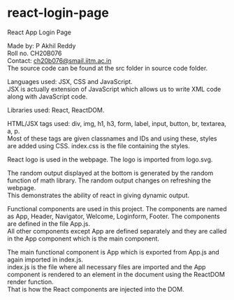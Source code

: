 # react-login-page

React App Login Page  

Made by: P Akhil Reddy  
Roll no. CH20B076  
Contact: ch20b076@smail.iitm.ac.in  
The source code can be found at the src folder in source code folder.  

Languages used: JSX, CSS and JavaScript.  
JSX is actually extension of JavaScript which allows us to write XML code along with JavaScript code.  

Libraries used: React, ReactDOM.  

HTML/JSX tags used: div, img, h1, h3, form, label, input, button, br, textarea, a, p.  
Most of these tags are given classnames and IDs and using these, styles are added using CSS. index.css is the file containing the styles.  

React logo is used in the webpage. The logo is imported from logo.svg.  

The random output displayed at the bottom is generated by the random function of math library. The random output changes on refreshing the webpage.  
This demonstrates the ability of react in giving dynamic output.

Functional components are used in this project. The components are named as App, Header, Navigator, Welcome, Loginform, Footer. The components are defined in the file App.js.  
All other components except App are defined separately and they are called in the App component which is the main component.  

The main functional component is App which is exported from App.js and again imported in index.js.  
index.js is the file where all necessary files are imported and the App component is rendered to an element in the document using the ReactDOM render function.  
That is how the React components are injected into the DOM.  
